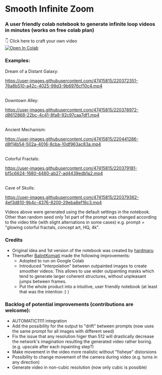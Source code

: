 # Smooth Infinite Zoom  

### A user friendly colab notebook to generate infinite loop videos in minutes (works on free colab plan)
  
👇 Click here to craft your own video  
<a target="_blank" href="https://colab.research.google.com/github/BalintKomjati/smooth-infinite-zoom/blob/main/smooth_infinite_zoom.ipynb">
  <img src="https://colab.research.google.com/assets/colab-badge.svg" alt="Open In Colab"/>
</a>



### Examples:

Dream of a Distant Galaxy:

https://user-images.githubusercontent.com/47415815/220372351-76a8b510-a42c-4025-99d3-9b6976cf10c4.mp4

<br>
Downtown Alley:

https://user-images.githubusercontent.com/47415815/220378972-d8612868-22bc-4c41-8fa8-92c97caa7df1.mp4

<br>
Ancient Mechanism:

https://user-images.githubusercontent.com/47415815/220441286-d8f14b54-502a-4016-8cba-10df963ac83a.mp4

<br>
Colorful Fractals:

https://user-images.githubusercontent.com/47415815/220379181-bf5c6624-1680-4480-ab27-ad4439edb1a2.mp4
  
<br>  
Cave of Skulls:

https://user-images.githubusercontent.com/47415815/220379362-4ef3d810-9b4c-4376-8200-29eba8ef16c3.mp4

Videos above were generated using the default settings in the notebook. Other than random seed only 1st part of the prompt was changed according to the video title (with slight alternations in some cases) e.g. prompt = "glowing colorful fractals, concept art, HQ, 4k".  

### Credits

 - Original idea and 1st version of the notebook was created by [hardmaru](https://github.com/hardmaru)
 - Thereafter [BalintKomjati](https://github.com/BalintKomjati) made the following improvements:
    - Adopted to run on Google Colab
    - Introduced "interpolation" between outpainted images to create smoother videos. This allows to use wider outpainting masks which tend to generate larger coherent structures, without unpleasant jumps between frames.
    - Put the whole product into a intuitive, user friendly notebook (at least that was the intention :) )


### Backlog of potential improvements (contributions are welcome):

 - AUTOMATIC1111 integration
 - Add the possibility for the output to "drift" between prompts (now uses the same prompt for all images with different seed)
 - Fix the issue that any resolution higer than 512 will drastically decrease the network's imagination resulting the generated video rather boring. (e.g. upscale after each inpainting step?)
 - Make movement in the video more realistic without "fisheye" distorsions
 - Possibility to change movement of the camera during video (e.g. turns in any direction)
 - Generate video in non-cubic resolution (now only cubic is possible)
